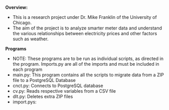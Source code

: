 **Overview:**
- This is a research project under Dr. Mike Franklin of the University of Chicago. 
- The aim of the project is to analyze smarter meter data and understand the various relationships between electricity prices and other factors such as weather.

**Programs**
- NOTE: These programs are to be run as individual scripts, as directed in the program. Imports.py are all of the imports and must be included in each program
- main.py: This program contains all the scripts to migrate data from a ZIP file to a PostgreSQL Database
- cnct.py: Connects to PostgreSQL database
- cv.py: Reads respective variables from a CSV file
- dlt.py: Deletes extra ZIP files
- import.pys: 
